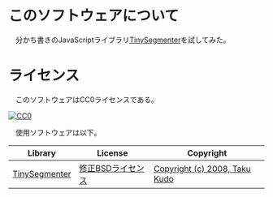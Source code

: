 # このソフトウェアについて

　分かち書きのJavaScriptライブラリ[TinySegmenter](http://chasen.org/~taku/software/TinySegmenter/tiny_segmenter-0.2.js)を試してみた。

# ライセンス

　このソフトウェアはCC0ライセンスである。

[![CC0](http://i.creativecommons.org/p/zero/1.0/88x31.png "CC0")](http://creativecommons.org/publicdomain/zero/1.0/deed.ja)

　使用ソフトウェアは以下。

Library|License|Copyright
-------|-------|---------
[TinySegmenter](http://chasen.org/~taku/software/TinySegmenter/tiny_segmenter-0.2.js)|[修正BSDライセンス](http://chasen.org/~taku/software/TinySegmenter/LICENCE.txt)|[Copyright (c) 2008, Taku Kudo](http://chasen.org/~taku/software/TinySegmenter/)
